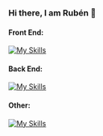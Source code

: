 ### Hi there, I am Rubén 👋

#### Front End:
[![My Skills](https://skillicons.dev/icons?i=js,jquery,html,css)](https://skillicons.dev)
#### Back End:
[![My Skills](https://skillicons.dev/icons?i=java,spring,hibernate,mysql,python,flask)](https://skillicons.dev)
#### Other:
[![My Skills](https://skillicons.dev/icons?i=linux,docker,kubernetes,git,github,gitlab,idea)](https://skillicons.dev)

<!--
**rubenclemente/rubenclemente** is a ✨ _special_ ✨ repository because its `README.md` (this file) appears on your GitHub profile.

Here are some ideas to get you started:

- 🔭 I’m currently working on ...
- 🌱 I’m currently learning ...
- 👯 I’m looking to collaborate on ...
- 🤔 I’m looking for help with ...
- 💬 Ask me about ...
- 📫 How to reach me: ...
- 😄 Pronouns: ...
- ⚡ Fun fact: ...
-->

